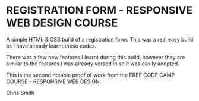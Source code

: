 # REGISTRATION FORM - RESPONSIVE WEB DESIGN COURSE

A simple HTML & CSS build of a registration form.  This was a real easy build as I have already learnt these codes.

There was a few new features I learnt during this build, however they are similar to the features I was already versed in so it was easily adopted.

This is the second notable proof of work from the FREE CODE CAMP COURSE – RESPONSIVE WEB DESIGN.

Chris Smith